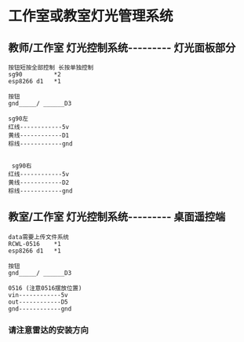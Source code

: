 
# 工作室或教室灯光管理系统
            
   ## 教师/工作室 灯光控制系统--------- 灯光面板部分
    按钮短按全部控制 长按单独控制
    sg90         *2
    esp8266 d1   *1

    按钮
    gnd_____/ ______D3

    sg90左
    红线------------5v
    黄线------------D1
    棕线------------gnd


     sg90右
    红线------------5v
    黄线------------D2 
    棕线------------gnd
    
    
 ## 教室/工作室 灯光控制系统--------- 桌面遥控端
        
    data需要上传文件系统
    RCWL-0516    *1
    esp8266 d1   *1

    按钮
    gnd_____/ ______D3

    0516 (注意0516摆放位置)
    vin------------5v
    out------------D5
    gnd------------gnd
    
    
    
   ### 请注意雷达的安装方向
   
